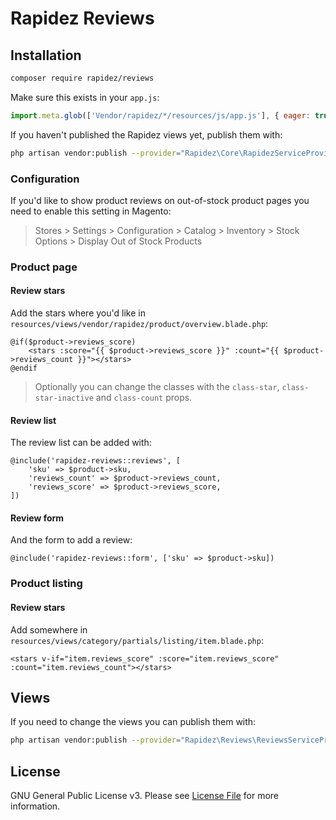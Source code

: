 # Rapidez Reviews

## Installation

```bash
composer require rapidez/reviews
```

Make sure this exists in your `app.js`:
```js
import.meta.glob(['Vendor/rapidez/*/resources/js/app.js'], { eager: true });
```

If you haven't published the Rapidez views yet, publish them with:
```bash
php artisan vendor:publish --provider="Rapidez\Core\RapidezServiceProvider" --tag=views
```

### Configuration

If you'd like to show product reviews on out-of-stock product pages you need to enable this setting in Magento:

> Stores > Settings > Configuration > Catalog > Inventory > Stock Options > Display Out of Stock Products

### Product page

#### Review stars

Add the stars where you'd like in `resources/views/vendor/rapidez/product/overview.blade.php`:
```blade
@if($product->reviews_score)
    <stars :score="{{ $product->reviews_score }}" :count="{{ $product->reviews_count }}"></stars>
@endif
```

> Optionally you can change the classes with the `class-star`, `class-star-inactive` and `class-count` props.

#### Review list

The review list can be added with:
```blade
@include('rapidez-reviews::reviews', [
    'sku' => $product->sku,
    'reviews_count' => $product->reviews_count,
    'reviews_score' => $product->reviews_score,
])
```

#### Review form

And the form to add a review:
```blade
@include('rapidez-reviews::form', ['sku' => $product->sku])
```

### Product listing

#### Review stars

Add somewhere in `resources/views/category/partials/listing/item.blade.php`:
```blade
<stars v-if="item.reviews_score" :score="item.reviews_score" :count="item.reviews_count"></stars>
```

## Views

If you need to change the views you can publish them with:
```bash
php artisan vendor:publish --provider="Rapidez\Reviews\ReviewsServiceProvider" --tag=views
```

## License

GNU General Public License v3. Please see [License File](LICENSE) for more information.
